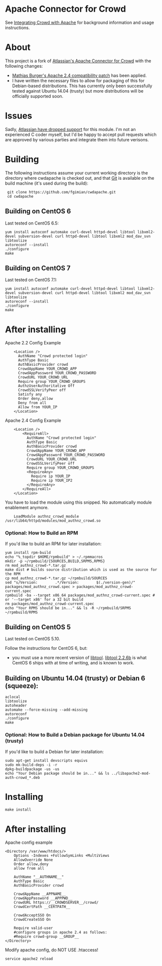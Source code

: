 # Apache Connector for Crowd

See [Integrating Crowd with Apache](https://confluence.atlassian.com/x/rgGY) for background information and usage instructions.

# About

This project is a fork of [Atlassian's Apache Connector for Crowd](https://bitbucket.org/atlassian/cwdapache) with the following changes:

* [Mathias Burger's Apache 2.4 compatibility patch](https://bitbucket.org/atlassian/cwdapache/pull-request/18/added-apache-24-compatibility-and-fixed/diff) has been applied.
* I have written the necessary files to allow for packaging of this for Debian-based distributions. This has currently only been successfully tested against Ubuntu 14.04 (trusty) but more distributions will be officially supported soon.

# Issues

Sadly, [Atlassian have dropped support](https://confluence.atlassian.com/display/CROWD/Integrating+Crowd+with+Subversion) for this module.  I'm not an experienced C coder myself, but I'd be happy to accept pull requests which are approved by various parties and integrate them into future verisons.

# Building

The following instructions assume your current working directory is the directory where cwdapache is checked out, and that [Git](http://git-scm.com/) is available on the build machine (it's used during the build):

     git clone https://github.com/fgimian/cwdapache.git
     cd cwdapache

## Building on CentOS 6

Last tested on CentOS 6.5:

    yum install autoconf automake curl-devel httpd-devel libtool libxml2-devel subversion-devel curl httpd-devel libtool libxml2 mod_dav_svn
    libtoolize
    autoreconf --install
    ./configure
    make

## Building on CentOS 7

Last tested on CentOS 7.1:

    yum install autoconf automake curl-devel httpd-devel libtool libxml2-devel subversion-devel curl httpd-devel libtool libxml2 mod_dav_svn
    libtoolize
    autoreconf --install
    ./configure
    make

# After installing

Apache 2.2 Config Example

```
    <Location />
      AuthName "Crowd protected login"
      AuthType Basic
      AuthBasicProvider crowd
      CrowdAppName YOUR_CROWD_APP
      CrowdAppPassword YOUR_CROWD_PASSWORD
      CrowdURL YOUR_CROWD_URL
      Require group YOUR_CROWD_GROUPS
      AuthzUserAuthoritative Off
      CrowdSSLVerifyPeer off
      Satisfy any
      Order deny,allow
      Deny from all
      Allow from YOUR_IP
    </Location>
```

Apache 2.4 Config Example

```
    <Location />
        <RequireAll>
          AuthName "Crowd protected login"
          AuthType Basic
          AuthBasicProvider crowd
          CrowdAppName YOUR_CROWD_APP
          CrowdAppPassword YOUR_CROWD_PASSWORD
          CrowdURL YOUR_CROWD_URL
          CrowdSSLVerifyPeer off
          Require group YOUR_CROWD_GROUPS
          <RequireAny>
            Require ip YOUR_IP
            Require ip YOUR_IP2
          </RequireAny>
        </RequireAll>
    </Location>
```

You have to load the module using this snipped. No automatically module enablement anymore.

```
    LoadModule authnz_crowd_module /usr/lib64/httpd/modules/mod_authnz_crowd.so
```

### Optional: How to Build an RPM

If you'd like to build an RPM for later installation:

    yum install rpm-build
    echo "%_topdir $HOME/rpmbuild" > ~/.rpmmacros
    mkdir -p ~/rpmbuild/{SOURCES,BUILD,SRPMS,RPMS}
    rm mod_authnz_crowd-*.tar.gz
    make dist # builds source distribution which is used as the source for the RPM
    cp mod_authnz_crowd-*.tar.gz ~/rpmbuild/SOURCES
    sed "s/Version:        .*/Version:        $(./version-gen)/" packages/mod_authnz_crowd.spec > packages/mod_authnz_crowd-current.spec
    rpmbuild -ba --target x86_64 packages/mod_authnz_crowd-current.spec # or '--target x86' for a 32 bit build
    rm packages/mod_authnz_crowd-current.spec
    echo "Your RPMS should be in..." && ls -R ~/rpmbuild/SRPMS ~/rpmbuild/RPMS

## Building on CentOS 5

Last tested on CentOS 5.10.

Follow the instructions for CentOS 6, but:

- you must use a more recent version of [libtool](http://www.gnu.org/software/libtool/libtool.html). [libtool 2.2.6b](http://mirror.aarnet.edu.au/pub/gnu/libtool/libtool-2.2.6b.tar.gz) is what CentOS 6 ships with at time of writing, and is known to work.

## Building on Ubuntu 14.04 (trusty) or Debian 6 (squeeze):

    aclocal
    libtoolize
    autoheader
    automake --force-missing --add-missing
    autoreconf
    ./configure
    make

### Optional: How to Build a Debian package for Ubuntu 14.04 (trusty)

If you'd like to build a Debian for later installation:

    sudo apt-get install devscripts equivs
    sudo mk-build-deps -i -r
    dpkg-buildpackage -us -us
    echo "Your Debian package should be in..." && ls ../libapache2-mod-auth-crowd_*.deb

# Installing

    make install

# After installing

Apache config example

    <Directory /var/www/htdocs/>
        Options -Indexes +FollowSymLinks +MultiViews
        AllowOverride None
        Order allow,deny
        allow from all

        AuthName "__AUTHNAME__"
        AuthType Basic
        AuthBasicProvider crowd

        CrowdAppName __APPNAME__
        CrowdAppPassword __APPPWD__
        CrowdURL https://__CROWDSERVER__/crowd/
        CrowdCertPath __CERTPATH__

        CrowdAcceptSSO On
        CrowdCreateSSO On

        Require valid-user
        #configure groups in apache 2.4 as follows:
        #Require crowd-group __GROUP__
    </Directory>

Modify apache config, do NOT USE .htaccess!

    service apache2 reload
